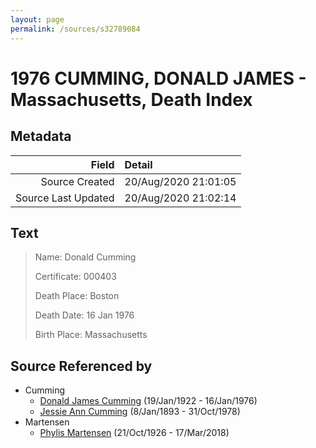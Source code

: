 ```yaml
---
layout: page
permalink: /sources/s32789084
---
```


# 1976 CUMMING, DONALD JAMES - Massachusetts, Death Index

## Metadata

Field | Detail
---:|:---
Source Created | 20/Aug/2020 21:01:05
Source Last Updated | 20/Aug/2020 21:02:14

## Text

> Name: Donald Cumming
>
> Certificate: 000403
>
> Death Place: Boston
>
> Death Date: 16 Jan 1976
>
> Birth Place: Massachusetts
>

## Source Referenced by

* Cumming
  * [Donald James Cumming](../people/@42110198@-donald-james-cumming-b1922-1-19-d1976-1-16.md) (19/Jan/1922 - 16/Jan/1976)
  * [Jessie Ann Cumming](../people/@66222886@-jessie-ann-cumming-b1893-1-8-d1978-10-31.md) (8/Jan/1893 - 31/Oct/1978)
* Martensen
  * [Phylis Martensen](../people/@56344636@-phylis-martensen-b1926-10-21-d2018-3-17.md) (21/Oct/1926 - 17/Mar/2018)
